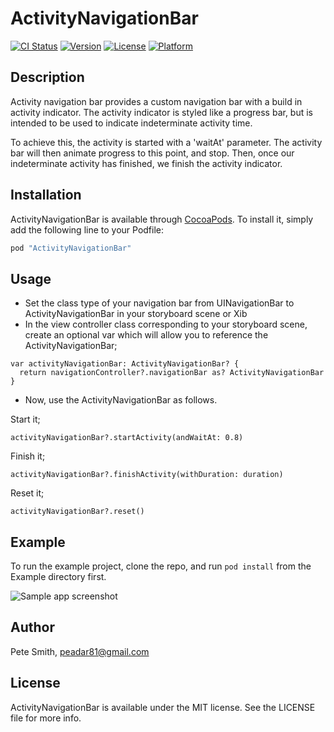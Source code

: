 # ActivityNavigationBar

[![CI Status](http://img.shields.io/travis/superpeteblaze/ActivityNavigationBar.svg?style=flat)](https://travis-ci.org/superpeteblaze/ActivityNavigationBar)
[![Version](https://img.shields.io/cocoapods/v/ActivityNavigationBar.svg?style=flat)](http://cocoapods.org/pods/ActivityNavigationBar)
[![License](https://img.shields.io/cocoapods/l/ActivityNavigationBar.svg?style=flat)](http://cocoapods.org/pods/ActivityNavigationBar)
[![Platform](https://img.shields.io/cocoapods/p/ActivityNavigationBar.svg?style=flat)](http://cocoapods.org/pods/ActivityNavigationBar)

## Description
Activity navigation bar provides a custom navigation bar with a build in
activity indicator. The activity indicator is styled like a progress bar,
but is intended to be used to indicate indeterminate activity time.

To achieve this, the activity is started with a 'waitAt' parameter.
The activity bar will then animate progress to this point, and stop.
Then, once our indeterminate activity has finished, we finish the
activity indicator.

## Installation

ActivityNavigationBar is available through [CocoaPods](http://cocoapods.org). To install
it, simply add the following line to your Podfile:

```ruby
pod "ActivityNavigationBar"
```

## Usage

* Set the class type of your navigation bar from UINavigationBar to ActivityNavigationBar in your storyboard scene or Xib
* In the view controller class corresponding to your storyboard scene, create an optional var which will allow you to reference the ActivityNavigationBar;

```
var activityNavigationBar: ActivityNavigationBar? {
  return navigationController?.navigationBar as? ActivityNavigationBar
}
```

* Now, use the ActivityNavigationBar as follows. 

Start it;

```
activityNavigationBar?.startActivity(andWaitAt: 0.8)
```

Finish it;

```
activityNavigationBar?.finishActivity(withDuration: duration)
```

Reset it;

```
activityNavigationBar?.reset()
```

## Example

To run the example project, clone the repo, and run `pod install` from the Example directory first.

![Sample app screenshot](https://raw.githubusercontent.com/superpeteblaze/ActivityNavigationBar/master/Assets/Screenshot.png)

## Author

Pete Smith, peadar81@gmail.com

## License

ActivityNavigationBar is available under the MIT license. See the LICENSE file for more info.
